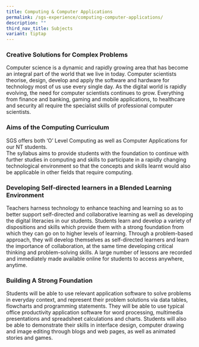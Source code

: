 ```yaml
---
title: Computing & Computer Applications
permalink: /sgs-experience/computing-computer-applications/
description: ""
third_nav_title: Subjects
variant: tiptap
---
```

### Creative Solutions for Complex Problems
Computer science is a dynamic and rapidly growing area that has become an
integral part of the world that we live in today. Computer scientists theorise,
design, develop and apply the software and hardware for technology most of us
use every single day. As the digital world is rapidly evolving, the need for computer scientists continues to grow. Everything from finance and banking, gaming and mobile applications, to healthcare and security all require the specialist skills of professional computer scientists.

### Aims of the Computing Curriculum
SGS offers both ‘O’ Level Computing as well as Computer Applications for our NT
students.<br>
The syllabus aims to provide students with the foundation to continue with further studies in computing and skills to participate in a rapidly changing technological environment so that the concepts and skills learnt would also be applicable in other fields that require computing.

### Developing Self-directed learners in a Blended Learning Environment
Teachers harness technology to enhance teaching and learning so as to better
support self-directed and collaborative learning as well as developing the digital
literacies in our students. Students learn and develop a variety of dispositions and skills which provide them with a strong foundation from which they can go on to higher levels of learning. Through a problem-based approach, they will develop themselves as self-directed learners and learn the importance of collaboration, at the same time developing critical thinking and problem-solving skills. A large number of lessons are recorded and immediately made available online for students to access anywhere, anytime.

### Building A Strong Foundation
Students will be able to use relevant application software to solve problems in
everyday context, and represent their problem solutions via data tables,
flowcharts and programming statements. They will be able to use typical office
productivity application software for word processing, multimedia presentations
and spreadsheet calculations and charts. Students will also be able to demonstrate their skills in interface design, computer drawing and image editing through blogs and web pages, as well as animated stories and games.